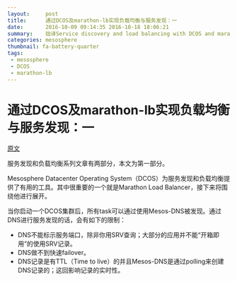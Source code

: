 ```yaml
---
layout:     post
title:      通过DCOS及marathon-lb实现负载均衡与服务发现：一
date:       2016-10-09 09:14:35 2016-10-18 18:06:21
summary:    拙译Service discovery and load balancing with DCOS and marathon-lb: Part 1
categories: mesosphere
thumbnail: fa-battery-quarter
tags:
 - mesosphere
 - DCOS
 - marathon-lb
---
```


# 通过DCOS及marathon-lb实现负载均衡与服务发现：一


[原文][1]


服务发现和负载均衡系列文章有两部分，本文为第一部分。


Mesosphere Datacenter Operating System（DCOS）为服务发现和负载均衡提供了有用的工具。其中很重要的一个就是Marathon Load Balancer，接下来将围绕他进行展开。


当你启动一个DCOS集群后，所有task可以通过使用Mesos-DNS被发现。通过DNS进行服务发现的话，会有如下的限制：

- DNS不能标示服务端口，除非你用SRV查询；大部分的应用并不能“开箱即用”的使用SRV记录。
- DNS做不到快速failover。
- DNS记录是有TTL（Time to live）的并且Mesos-DNS是通过polling来创建DNS记录的；这回影响记录的实时性。


[1]: https://mesosphere.com/blog/2015/12/04/dcos-marathon-lb/